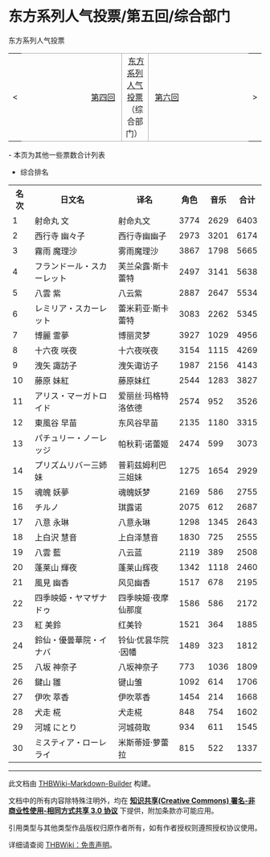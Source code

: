 # 东方系列人气投票/第五回/综合部门

<!-- source html: G:\repos\THBWiki-Markdown-Builder\THBWikiMarkdown\Temp\main\6\6b\ns0%3A%E4%B8%9C%E6%96%B9%E7%B3%BB%E5%88%97%E4%BA%BA%E6%B0%94%E6%8A%95%E7%A5%A8%2F%E7%AC%AC%E4%BA%94%E5%9B%9E%2F%E7%BB%BC%E5%90%88%E9%83%A8%E9%97%A8.html -->

东方系列人气投票

<center>

<table>
<tbody><tr>
<td>&lt;
</td>
<td style="border-top: 1px solid #aaaaaa; border-bottom: 1px solid #aaaaaa; width: 50%; text-align: right"><a href="./东方系列人气投票-第四回-综合部门.md" title="东方系列人气投票/第四回/综合部门">第四回</a>&#160;
</td>
<td style="text-align: center; border-left: 1px solid #aaaaaa; border-right: 1px solid #aaaaaa; border-top: 1px solid #aaaaaa; border-bottom: 1px solid #aaaaaa;">&#160;<a href="./东方系列人气投票.md" title="东方系列人气投票">东方系列人气投票</a>（综合部门）&#160;
</td>
<td style="border-top: 1px solid #aaaaaa; border-bottom: 1px solid #aaaaaa; width: 50%; text-align: left">&#160;<a href="./东方系列人气投票-第六回-综合部门.md" title="东方系列人气投票/第六回/综合部门">第六回</a>
</td>
<td>&gt;
</td></tr></tbody></table>

  
</center>
- 本页为其他一些票数合计列表

  
  

  

- 综合排名


<table>
<tbody><tr>
<th>名次</th>
<th>日文名</th>
<th>译名</th>
<th>角色</th>
<th>音乐</th>
<th>合计
</th></tr>
<tr>
<td>1</td>
<td>射命丸 文</td>
<td>射命丸文</td>
<td>3774</td>
<td>2629</td>
<td>6403
</td></tr>
<tr>
<td>2</td>
<td>西行寺 幽々子</td>
<td>西行寺幽幽子</td>
<td>2973</td>
<td>3201</td>
<td>6174
</td></tr>
<tr>
<td>3</td>
<td>霧雨 魔理沙</td>
<td>雾雨魔理沙</td>
<td>3867</td>
<td>1798</td>
<td>5665
</td></tr>
<tr>
<td>4</td>
<td>フランドール・スカーレット</td>
<td>芙兰朵露·斯卡蕾特</td>
<td>2497</td>
<td>3141</td>
<td>5638
</td></tr>
<tr>
<td>5</td>
<td>八雲 紫</td>
<td>八云紫</td>
<td>2887</td>
<td>2647</td>
<td>5534
</td></tr>
<tr>
<td>6</td>
<td>レミリア・スカーレット</td>
<td>蕾米莉亚·斯卡蕾特</td>
<td>3083</td>
<td>2262</td>
<td>5345
</td></tr>
<tr>
<td>7</td>
<td>博麗 霊夢</td>
<td>博丽灵梦</td>
<td>3927</td>
<td>1029</td>
<td>4956
</td></tr>
<tr>
<td>8</td>
<td>十六夜 咲夜</td>
<td>十六夜咲夜</td>
<td>3154</td>
<td>1115</td>
<td>4269
</td></tr>
<tr>
<td>9</td>
<td>洩矢 諏訪子</td>
<td>洩矢诹访子</td>
<td>1987</td>
<td>2156</td>
<td>4143
</td></tr>
<tr>
<td>10</td>
<td>藤原 妹紅</td>
<td>藤原妹红</td>
<td>2544</td>
<td>1283</td>
<td>3827
</td></tr>
<tr>
<td>11</td>
<td>アリス・マーガトロイド</td>
<td>爱丽丝·玛格特洛依德</td>
<td>2574</td>
<td>952</td>
<td>3526
</td></tr>
<tr>
<td>12</td>
<td>東風谷 早苗</td>
<td>东风谷早苗</td>
<td>2135</td>
<td>1180</td>
<td>3315
</td></tr>
<tr>
<td>13</td>
<td>パチュリー・ノーレッジ</td>
<td>帕秋莉·诺蕾姬</td>
<td>2474</td>
<td>599</td>
<td>3073
</td></tr>
<tr>
<td>14</td>
<td>プリズムリバー三姉妹</td>
<td>普莉兹姆利巴三姐妹</td>
<td>1275</td>
<td>1654</td>
<td>2929
</td></tr>
<tr>
<td>15</td>
<td>魂魄 妖夢</td>
<td>魂魄妖梦</td>
<td>2169</td>
<td>586</td>
<td>2755
</td></tr>
<tr>
<td>16</td>
<td>チルノ</td>
<td>琪露诺</td>
<td>2075</td>
<td>612</td>
<td>2687
</td></tr>
<tr>
<td>17</td>
<td>八意 永琳</td>
<td>八意永琳</td>
<td>1298</td>
<td>1345</td>
<td>2643
</td></tr>
<tr>
<td>18</td>
<td>上白沢 慧音</td>
<td>上白泽慧音</td>
<td>1830</td>
<td>725</td>
<td>2555
</td></tr>
<tr>
<td>19</td>
<td>八雲 藍</td>
<td>八云蓝</td>
<td>2119</td>
<td>389</td>
<td>2508
</td></tr>
<tr>
<td>20</td>
<td>蓬莱山 輝夜</td>
<td>蓬莱山辉夜</td>
<td>1342</td>
<td>1118</td>
<td>2460
</td></tr>
<tr>
<td>21</td>
<td>風見 幽香</td>
<td>风见幽香</td>
<td>1517</td>
<td>678</td>
<td>2195
</td></tr>
<tr>
<td>22</td>
<td>四季映姫・ヤマザナドゥ</td>
<td>四季映姬·夜摩仙那度</td>
<td>1586</td>
<td>586</td>
<td>2172
</td></tr>
<tr>
<td>23</td>
<td>紅 美鈴</td>
<td>红美铃</td>
<td>1521</td>
<td>364</td>
<td>1885
</td></tr>
<tr>
<td>24</td>
<td>鈴仙・優曇華院・イナバ</td>
<td>铃仙·优昙华院·因幡</td>
<td>1489</td>
<td>323</td>
<td>1812
</td></tr>
<tr>
<td>25</td>
<td>八坂 神奈子</td>
<td>八坂神奈子</td>
<td>773</td>
<td>1036</td>
<td>1809
</td></tr>
<tr>
<td>26</td>
<td>鍵山 雛</td>
<td>键山雏</td>
<td>1092</td>
<td>614</td>
<td>1706
</td></tr>
<tr>
<td>27</td>
<td>伊吹 萃香</td>
<td>伊吹萃香</td>
<td>1454</td>
<td>214</td>
<td>1668
</td></tr>
<tr>
<td>28</td>
<td>犬走 椛</td>
<td>犬走椛</td>
<td>848</td>
<td>754</td>
<td>1602
</td></tr>
<tr>
<td>29</td>
<td>河城 にとり</td>
<td>河城荷取</td>
<td>934</td>
<td>611</td>
<td>1545
</td></tr>
<tr>
<td>30</td>
<td>ミスティア・ローレライ</td>
<td>米斯蒂娅·萝蕾拉</td>
<td>815</td>
<td>522</td>
<td>1337
</td></tr></tbody></table>






---

此文档由 [THBWiki-Markdown-Builder](https://github.com/Delsin-Yu/THBWiki-Markdown-Builder) 构建。

文档中的所有内容除特殊注明外，均在 [**知识共享(Creative Commons) 署名-非商业性使用-相同方式共享 3.0 协议**](https://creativecommons.org/licenses/by-sa/3.0/deed.zh-hans) 下提供，附加条款亦可能应用。

引用类型与其他类型作品版权归原作者所有，如有作者授权则遵照授权协议使用。

详细请查阅 [THBWiki：免责声明](https://thbwiki.cc/THBWiki:%E5%85%8D%E8%B4%A3%E5%A3%B0%E6%98%8E)。

